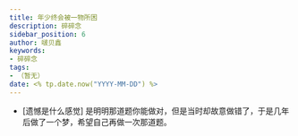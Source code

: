 ```yaml
---
title: 年少终会被一物所困
description: 碎碎念
sidebar_position: 6
author: 啵贝鑫
keywords:
- 碎碎念
tags: 
- （暂无）
date: <% tp.date.now("YYYY-MM-DD") %>
---
```


- [遗憾是什么感觉]
    是明明那道题你能做对，但是当时却故意做错了，于是几年后做了一个梦，希望自己再做一次那道题。

<!--

# 1

##   梦境、幻境

2024-2-15晚上，我梦到她，我梦到我们又回到了学生时代（不知道是大学还是高中，但是我俩还是像现在有手机）。晚课下课后，我等她回寝室，那会教室都没有几个同学，她在教室的前面，我在教室后面靠近插孔的位置。

“董鑫，帮我扯一下我台灯”

扯完台灯之后，我就和她一起在学校走廊上，她说她脸还是有点肿，（现实中：因为那天晚上她遇到了一些不开心的事，然后睡得很迟，第二天她就说脸上有点肿）我左手伸过去轻轻捧着她右边脸，嗯~是有一丢丢，我又伸出另一只手过去捧着她另一边脸，我脑子一热猛的亲了过去。她尖叫着笑起来。走了几步之后她笑着说:“拒绝你十几次了，你还这样”。

“我有预感我以后成为明星，到时候你是不是就说：拒绝我这个明星十几次，哈哈哈哈~”

到她宿舍门口了，我摸着她的头，她就那样对我笑着。她转身说走了，我俩互道晚安。其实她走进宿舍转角的时候我发现是梦。

“快抱一个”

“为什么？”

“因为我快要醒了”

她转过去之后，我就醒了，周围是万籁俱寂的黑暗，只有我显示器的电源灯在一闪一闪的，再次提醒那是梦，我仍然沉浸在刚刚的梦里，我顺着枕头摸过去，握住手机冰冷的外壳。可是没有任何未读的消息，冷寂的屏幕上只有昨晚互道的晚安。

人沉浸在爱里就会变成矫情的模样。矫情地去相信誓言，用华丽的辞藻去堆砌爱的箴言，以为一个对视的眼神能触碰永恒和奇迹。

所以啊，年少终究有意难平，少年也终会被一不得之物困住。

## 现实、真实

其实我觉得去再联系她是因为之前也是连着一周，隔三差五的梦到她，梦的内容我已经记不真切了，就这样偶尔有一句每一句的唠一下，我工作空了也就聊一下，分享一下我的日常。

最近回了趟老家，带了点土特产说带给她，其实我的小心思也是想见见她，时别五年没见了吧。还说到看电影的事，也说找个时间看看春节档电影，但是她最近总是有事，我也要值班，时间就不是很合适。

今天她说她出门了，早上我就问她：

X1n_bb.:
你出门了哦？

冰糖雪梨:
嗯嗯

X1n_bb.:
继续昨天的逛街吗？

冰糖雪梨:
对

X1n_bb.:
带我一个

冰糖雪梨:
明天

冰糖雪梨:
我还不想英年早逝，我爸妈都在。

到此我也就没有再问了，我寻思她在逛街，就懒得打扰了。

到了晚上我也忙完了，我决定再问问她这个事：

X1n_bb.:
明有安排不？

冰糖雪梨:
没

X1n_bb.:
走，看电影

冰糖雪梨:
行

冰糖雪梨:
只要不是逛街就行，还有爬山，也不行

X1n_bb.:
不逛，逛不了一点

X1n_bb.:
不过，洋洋百货可以，你有要买的不，比如零食，就洋洋百货那一栋楼都行

冰糖雪梨:
到时候再说吧，看明天状态。

## 此刻需要旁白

很久很久很久都没有这种感受了，通俗来说就是：小鹿乱撞吧。这么形容还挺贴切。我会去期待跟一个人见面，去跟一个自己心心念念的，曾经错过的意难平见面，说实话对于现在我来说，是有点紧张的，我相信自己已经今非昔比，不论是待人接物，言行举止，可我还是会有点紧张，我会害怕自己跟他交谈会做不好，过马路拉着她合不合适，晚上吃什么，在哪吃，我送她回家是否妥当.....

原来，去追一个人，感觉是这样啊。


# 2

**TIPS：该记录于2024-2-28，此时正跟Crush聊天，然后心情大好，写一下博客。**

那天之后，第二天我们一起看了电影——《第二十条》。我说去接她，她说不用，那我就在电影院等她吧。

我早早的洗过头发，把自己收拾好，试了好久的衣服，我想怎么穿合适，我又害怕我冷，但是穿多了我又怕显得臃肿，我脱了又穿，穿了又脱，在自己房间里笨拙得像一个小孩子，不知不觉，衣柜的衣服全都被我拿出来了，床上，地毯上扔的到处都是，好在，上天眷顾，我还是穿了一套我舒服的。

中午我并没有什么胃口，一两的米线我都没吃完，我想大概是有些紧张吧。收拾出门我开上我的车，那个时候才十二点过一点，因为我没有去过那个电影院，我得找位置停车，然后找到怎么上去，以便之后可以可以接到她直接到位，而不是让她跟我一起找。我把车窗摇下来一半，听着我最爱听的歌，我感觉风都是甜的，而且阳光正好。

“喝奶茶瑞纳冰么？”我到了之后停好车找电影院的时候她发来消息。

“可以耶”

“OK[可爱表情包]”

当我在电影院等她的时候，她自己就上来了，我还说下去接的，真是机智诶。


她穿着一件粉色的大衣，显得很温柔，没有戴眼镜，跟高中分别时我脑海中记忆的样子又有些不一样；下面穿着一双靴子，让她本温柔的感觉又给我一点距离感。其实在常人看来，穿搭很中规中矩，可是我却有很多感受。

她走过来，把奶茶瑞纳冰从口袋拿出来给我，我插上吸管喝了一口。

“诶，不是咖啡耶？”

“昂，这本来就不是咖啡。”

“你喝的什么？”

“咖啡，记不得名字了。”

这段对话当时很稀疏平常，都是晚上结束之后，我回到家，才猛然想起，之前给她说过我喝咖啡不耐受，而且晚上睡不着，她没有给我买咖啡。

我们进入影院找到座位坐下，唯一不舒服的就是还是买的有点靠前了，我是脖子有点不舒服，她说还行，这个位置我对自己的安排不是很满意。电影开始了...

![1](../../static/life_Page/碎碎念/Crush/1.jpg)

看完电影其实才五点过，我计划的是我们一起吃个饭再回，奈何最后我俩都不饿，在文庙广场逛了许久也没有想到吃啥，她也不是很想吃。文庙广场逛的时候确实很无聊，于是我就去抓娃娃了，四十个币，一波操作下来，抓了一个，好在是个很可爱的娃娃，我分给她几个币，她摇了摇头。我寻思她在旁边看着也挺尴尬的，就问她：书记你说哪个娃娃容易抓起来。她也思考一下给我指一指。还记得高考前一晚，我们去抓娃娃，她抓到一个胡萝卜玩偶，然后送给了我，那个胡萝卜在我上大学时，在我床头陪了我好久。

后面差不多我就开车送她回家，车上她爸爸打来电话问她在哪，好像说是要一起去逛超市什么的巴拉巴拉，具体我也记不得了，我只知道那个时候我跟他在谋划她在哪下车，不让她爸看见，还有就怎么给她爸解释，后面就是想到什么聊什么，一路聊到了她家附近，她说在这下车。

“把这个玩偶拿着，回家好解释。”

“快点！拿着”

她拿着那个玩偶，下车了。

我怎么有种，高中谈恋爱没抓住的感觉呢~回到家之后我也是后知后觉，她穿的是我喜欢的粉色，我想应该是巧合吧....

# 3

**2024-2-24 元宵节**

元宵节正好我又要加班，但是我不是很忙，晚上在机缘巧合下有两张在德阳演艺中心的演出门票，是关于古筝的，从晚上七点半开始到八点四十左右结束。好在她给我面子，还是来啦。

![2](../../static/life_Page/碎碎念/Crush/4.jpg)

![3](../../static/life_Page/碎碎念/Crush/5.jpg)

![4](../../static/life_Page/碎碎念/Crush/6.jpg)

![5](../../static/life_Page/碎碎念/Crush/7.jpg)

其实我还是六点就出门了，我到了她家附近之后给她说：不着急慢慢来，我在你家附近，你到时候给我个定位，应该五分钟之内就可以到，然后刺激的来了：

“我妈喊我发电话号码”

“我给她说是女的”

“车牌多少？我给她说的打的车”

我把车牌发给她，她给我发了个定位。我点开位置导航过去了。

“我爸要等我上车，我回家要凉了[我回家要凉]（裂开.jpg）”

当我开过去之后，我发现，她老爹就在她旁边等着的，但是她老爹还是面带笑容，像是在吃瓜一样，我故作镇定，等她上车之后，我直接油门摁得很重，赶快跑吧！！！我的妈呀，我是害怕了。上车之后她玩笑着说好吓人，怎么怎么的，哈哈哈哈哈。我说今天太刺激了，以至于我都开到一百迈了，给我紧张得。

到了之后停好车，我们就进去进入演艺中心了，我们挑了个位置坐下，就开始认真看《如梦令》古筝专场演出了，刚开始的时候我们都还没有被带入，都是后面才渐入佳境。

古筝表演真的好棒，我第一次具象化感受到古筝的弹奏方式：根据不同的情景可以通过坐着弹、站着弹、跪着弹来增加代入感。还可以根据需求发出敲击声，还可以合奏，独奏，两个人弹一架，最让我惊叹的还是压轴的节目，那个老师一个人弹两架，当时真的有把我惊叹到。也让我知道：当时课本上说的“压轴”这个词的解释是演出的倒数第二个节目，那天算是明白了，因为最后一个节目是谢幕啊！

![6](../../static/life_Page/碎碎念/Crush/2.jpg)

出场之后就送她回家了，给她送到了她家附近，她就自己回去了，哦对，上面忙着紧张了，我给她买了爱达乐的榴莲千层，她走的时候她还一直不要，说我没吃饭，叫我拿着吃，本来就给她买的，之前他说那个好吃。

![7](../../static/life_Page/碎碎念/Crush/8.png)

在后面就是她妈妈说她这么早就回来了，都没有去文庙凑凑热闹什么的吗，知道是我之后就没再询问什么了。

此时，我已经倒吸一口气了，啊哈哈哈哈。

心里觉得还是很荣幸的，能被她妈妈记住这么久，也有点小侥幸的感觉吧。本来都没有什么，这么一整，有一种高中不让谈恋爱出门约会之后被家长逮了个正着的刺激感。

**2024-2-25保保节**

第二天是正月十六，广汉有个节日叫“保保节”城里面会有非常多的人，正好也是周天，她说她要一个人去广汉逛逛，凑凑热闹，我说那我也加入吧，下午就跟她在城里面逛了好久，走过了广汉城中心的好多大街小巷，但是无一例外的人满为患。

![8](../../static/life_Page/碎碎念/Crush/3.jpg)

最让我印象深刻的还是下午要回家的时候，因为这天城里面车是不让开进去的，交通管制了，所以我的车就停在了城外面，也正好是我们高中附近。我们回去的时候就路过了我们高中的那条路，看见了很多穿校服的校友，我觉得每次跟他们擦肩而过，都像是在与曾经年少的自己道别一般，我和她再次走到高中门口时，都向学校里面看了一眼，高中那些回忆又开始浮现：曾经下晚自习抓紧那十几分钟逛的校门口便利店，一起压过的操场，高考前一晚的仲夏...还有每次上课老师点你名字比你都先抬头的自己，午休后上课转头看见的你睡眼惺忪...像是走马灯一般从脑海闪过，我们也走到了学校门口的十字路口，我缓过神等着红路灯。

# 4

最开始是因为2024-2-23她拍了一张她床上的玩偶，我直接说我想要，送给我。

![9](../../static/life_Page/碎碎念/Crush/8.jpg)

她说了一个行，我当时斗胆猜测不会要给我买吧，嚯哟，那我可就开心咯哈。

没想到29号那天：

冰糖雪梨:
你的猪运气有点不好哦，一直没发货

X1n_bb.:
！！！
啊哈！谢谢书记
开熏了

冰糖雪梨:
天气原因

X1n_bb.:
[嘿嘿]

冰糖雪梨:
发不了货

X1n_bb.:
没事啦 ，谢谢~[送你花花]

X1n_bb.:
我看她恐怕还在胡吃海喝

冰糖雪梨:
万一她在挨饿嘞

X1n_bb.:
！不可以，吃的呢！

冰糖雪梨:
没事，她饿瘦了也可以把她喂胖

开心了属于是。

-->
